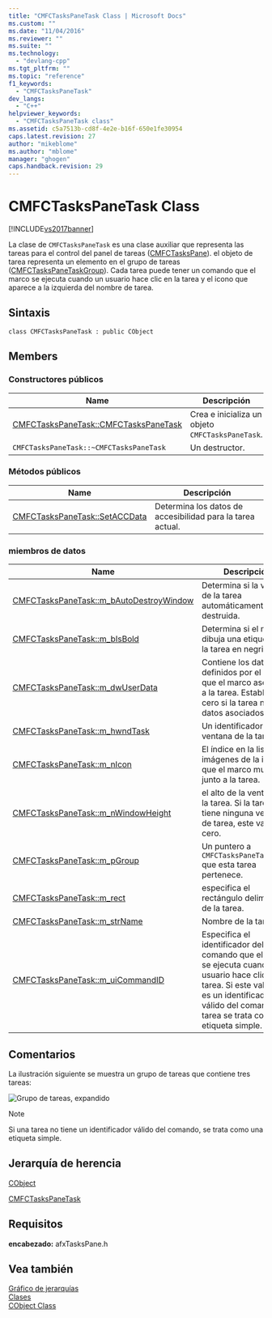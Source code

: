 ```yaml
---
title: "CMFCTasksPaneTask Class | Microsoft Docs"
ms.custom: ""
ms.date: "11/04/2016"
ms.reviewer: ""
ms.suite: ""
ms.technology: 
  - "devlang-cpp"
ms.tgt_pltfrm: ""
ms.topic: "reference"
f1_keywords: 
  - "CMFCTasksPaneTask"
dev_langs: 
  - "C++"
helpviewer_keywords: 
  - "CMFCTasksPaneTask class"
ms.assetid: c5a7513b-cd8f-4e2e-b16f-650e1fe30954
caps.latest.revision: 27
author: "mikeblome"
ms.author: "mblome"
manager: "ghogen"
caps.handback.revision: 29
---
```

# CMFCTasksPaneTask Class
[!INCLUDE[vs2017banner](../../assembler/inline/includes/vs2017banner.md)]

La clase de `CMFCTasksPaneTask` es una clase auxiliar que representa las tareas para el control del panel de tareas \([CMFCTasksPane](../../mfc/reference/cmfctaskspane-class.md)\).  el objeto de tarea representa un elemento en el grupo de tareas \([CMFCTasksPaneTaskGroup](../../mfc/reference/cmfctaskspanetaskgroup-class.md)\).  Cada tarea puede tener un comando que el marco se ejecuta cuando un usuario hace clic en la tarea y el icono que aparece a la izquierda del nombre de tarea.  
  
## Sintaxis  
  
```  
class CMFCTasksPaneTask : public CObject  
```  
  
## Members  
  
### Constructores públicos  
  
|Name|Descripción|  
|----------|-----------------|  
|[CMFCTasksPaneTask::CMFCTasksPaneTask](../Topic/CMFCTasksPaneTask::CMFCTasksPaneTask.md)|Crea e inicializa un objeto `CMFCTasksPaneTask`.|  
|`CMFCTasksPaneTask::~CMFCTasksPaneTask`|Un destructor.|  
  
### Métodos públicos  
  
|Name|Descripción|  
|----------|-----------------|  
|[CMFCTasksPaneTask::SetACCData](../Topic/CMFCTasksPaneTask::SetACCData.md)|Determina los datos de accesibilidad para la tarea actual.|  
  
### miembros de datos  
  
|Name|Descripción|  
|----------|-----------------|  
|[CMFCTasksPaneTask::m\_bAutoDestroyWindow](../Topic/CMFCTasksPaneTask::m_bAutoDestroyWindow.md)|Determina si la ventana de la tarea automáticamente se destruida.|  
|[CMFCTasksPaneTask::m\_bIsBold](../Topic/CMFCTasksPaneTask::m_bIsBold.md)|Determina si el marco dibuja una etiqueta de la tarea en negrita.|  
|[CMFCTasksPaneTask::m\_dwUserData](../Topic/CMFCTasksPaneTask::m_dwUserData.md)|Contiene los datos definidos por el usuario que el marco asociado a la tarea.  Establece en cero si la tarea no tiene datos asociados.|  
|[CMFCTasksPaneTask::m\_hwndTask](../Topic/CMFCTasksPaneTask::m_hwndTask.md)|Un identificador de la ventana de la tarea.|  
|[CMFCTasksPaneTask::m\_nIcon](../Topic/CMFCTasksPaneTask::m_nIcon.md)|El índice en la lista de imágenes de la imagen que el marco muestra junto a la tarea.|  
|[CMFCTasksPaneTask::m\_nWindowHeight](../Topic/CMFCTasksPaneTask::m_nWindowHeight.md)|el alto de la ventana de la tarea.  Si la tarea no tiene ninguna ventana de tarea, este valor es cero.|  
|[CMFCTasksPaneTask::m\_pGroup](../Topic/CMFCTasksPaneTask::m_pGroup.md)|Un puntero a `CMFCTasksPaneTaskGroup` que esta tarea pertenece.|  
|[CMFCTasksPaneTask::m\_rect](../Topic/CMFCTasksPaneTask::m_rect.md)|especifica el rectángulo delimitador de la tarea.|  
|[CMFCTasksPaneTask::m\_strName](../Topic/CMFCTasksPaneTask::m_strName.md)|Nombre de la tarea.|  
|[CMFCTasksPaneTask::m\_uiCommandID](../Topic/CMFCTasksPaneTask::m_uiCommandID.md)|Especifica el identificador del comando que el marco se ejecuta cuando el usuario hace clic en la tarea.  Si este valor no es un identificador válido del comando, la tarea se trata como etiqueta simple.|  
  
## Comentarios  
 La ilustración siguiente se muestra un grupo de tareas que contiene tres tareas:  
  
 ![Grupo de tareas, expandido](../../mfc/reference/media/nexttaskgrpexpand.png "NextTaskGrpExpand")  
  
> [!NOTE]
>  Si una tarea no tiene un identificador válido del comando, se trata como una etiqueta simple.  
  
## Jerarquía de herencia  
 [CObject](../../mfc/reference/cobject-class.md)  
  
 [CMFCTasksPaneTask](../../mfc/reference/cmfctaskspanetask-class.md)  
  
## Requisitos  
 **encabezado:** afxTasksPane.h  
  
## Vea también  
 [Gráfico de jerarquías](../../mfc/hierarchy-chart.md)   
 [Clases](../../mfc/reference/mfc-classes.md)   
 [CObject Class](../../mfc/reference/cobject-class.md)